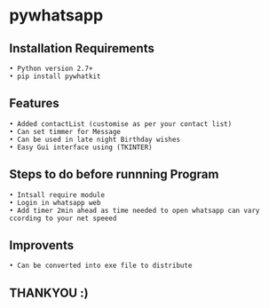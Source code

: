 # pywhatsapp

## Installation Requirements
	• Python version 2.7+
	• pip install pywhatkit
  
## Features
 	• Added contactList (customise as per your contact list)
 	• Can set timmer for Message
 	• Can be used in late night Birthday wishes
 	• Easy Gui interface using (TKINTER)
  
## Steps to do before runnning Program
    • Intsall require module
 	• Login in whatsapp web
 	• Add timer 2min ahead as time needed to open whatsapp can vary ccording to your net speeed
 
 ## Improvents
 	• Can be converted into exe file to distribute
 
 ## THANKYOU :)
